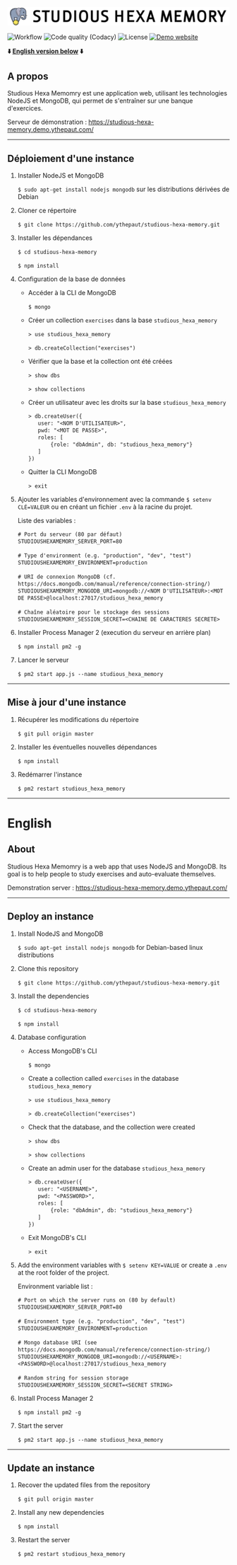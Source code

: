 <p align="center">
    <img src="src/static/assets/img/logo.png" />
</p>

![Workflow](https://img.shields.io/github/workflow/status/ythepaut/studious-hexa-memory/Deployment?style=for-the-badge)
![Code quality (Codacy)](https://img.shields.io/codacy/grade/fdfcd58cd54447bcbcbba4aea72d9836?style=for-the-badge)
![License](https://img.shields.io/github/license/ythepaut/studious-hexa-memory?style=for-the-badge)
[![Demo website](https://img.shields.io/website?down_color=red&down_message=Offline&label=Demo%20website&style=for-the-badge&up_color=green&up_message=Online&url=https%3A%2F%2Fstudious-hexa-memory.demo.ythepaut.com%2F)](https://studious-hexa-memory.demo.ythepaut.com/)

**:arrow_down: [English version below](#english) :arrow_down:**

## A propos

Studious Hexa Memomry est une application web, utilisant les technologies NodeJS et MongoDB,
qui permet de s'entraîner sur une banque d'exercices.

Serveur de démonstration : https://studious-hexa-memory.demo.ythepaut.com/

***

## Déploiement d'une instance

1. Installer NodeJS et MongoDB
   
   ```$ sudo apt-get install nodejs mongodb``` sur les distributions dérivées de Debian

2. Cloner ce répertoire

   ```$ git clone https://github.com/ythepaut/studious-hexa-memory.git```

3. Installer les dépendances
   
   ```$ cd studious-hexa-memory```
   
   ```$ npm install```

4. Configuration de la base de données

   * Accéder à la CLI de MongoDB 
     
     `$ mongo`

   * Créer un collection `exercises` dans la base `studious_hexa_memory`

     `> use studious_hexa_memory`
     
     `> db.createCollection("exercises")`
     
   * Vérifier que la base et la collection ont été créées

     `> show dbs`

     `> show collections`

   * Créer un utilisateur avec les droits sur la base `studious_hexa_memory`

     ```
     > db.createUser({
        user: "<NOM D'UTILISATEUR>",
        pwd: "<MOT DE PASSE>",
        roles: [
            {role: "dbAdmin", db: "studious_hexa_memory"}
        ]
     })
     ```
     
   * Quitter la CLI MongoDB
    
     `> exit`
    

5. Ajouter les variables d'environnement avec la commande `$ setenv CLÉ=VALEUR`
   ou en créant un fichier `.env` à la racine du projet.
   
   Liste des variables :
   ```
   # Port du serveur (80 par défaut)
   STUDIOUSHEXAMEMORY_SERVER_PORT=80
   
   # Type d'environment (e.g. "production", "dev", "test")
   STUDIOUSHEXAMEMORY_ENVIRONMENT=production
   
   # URI de connexion MongoDB (cf. https://docs.mongodb.com/manual/reference/connection-string/)
   STUDIOUSHEXAMEMORY_MONGODB_URI=mongodb://<NOM D'UTILISATEUR>:<MOT DE PASSE>@localhost:27017/studious_hexa_memory
   
   # Chaîne aléatoire pour le stockage des sessions
   STUDIOUSHEXAMEMORY_SESSION_SECRET=<CHAINE DE CARACTERES SECRETE>
   ```

6. Installer Process Manager 2 (execution du serveur en arrière plan)

   ```$ npm install pm2 -g```

7. Lancer le serveur

   ```$ pm2 start app.js --name studious_hexa_memory```

***

## Mise à jour d'une instance

1. Récupérer les modifications du répertoire

   ```$ git pull origin master```

2. Installer les éventuelles nouvelles dépendances

   ```$ npm install```

3. Redémarrer l'instance

   ```$ pm2 restart studious_hexa_memory```

** **

# English


## About

Studious Hexa Memomry is a web app that uses NodeJS and MongoDB.
Its goal is to help people to study exercises and auto-evaluate themselves.

Demonstration server : https://studious-hexa-memory.demo.ythepaut.com/

***

## Deploy an instance

1. Install NodeJS and MongoDB

   ```$ sudo apt-get install nodejs mongodb``` for Debian-based linux distributions

2. Clone this repository

   ```$ git clone https://github.com/ythepaut/studious-hexa-memory.git```

3. Install the dependencies

   ```$ cd studious-hexa-memory```

   ```$ npm install```

4. Database configuration

    * Access MongoDB's CLI

      `$ mongo`

    * Create a collection called `exercises` in the database `studious_hexa_memory`

      `> use studious_hexa_memory`

      `> db.createCollection("exercises")`

    * Check that the database, and the collection were created

      `> show dbs`

      `> show collections`

    * Create an admin user for the database `studious_hexa_memory`

      ```
      > db.createUser({
         user: "<USERNAME>",
         pwd: "<PASSWORD>",
         roles: [
             {role: "dbAdmin", db: "studious_hexa_memory"}
         ]
      })
      ```

    * Exit MongoDB's CLI

      `> exit`


5. Add the environment variables with `$ setenv KEY=VALUE`
   or create a `.env` at the root folder of the project.

   Environment variable list :
   ```
   # Port on which the server runs on (80 by default)
   STUDIOUSHEXAMEMORY_SERVER_PORT=80
   
   # Environment type (e.g. "production", "dev", "test")
   STUDIOUSHEXAMEMORY_ENVIRONMENT=production
   
   # Mongo database URI (see https://docs.mongodb.com/manual/reference/connection-string/)
   STUDIOUSHEXAMEMORY_MONGODB_URI=mongodb://<USERNAME>:<PASSWORD>@localhost:27017/studious_hexa_memory
   
   # Random string for session storage
   STUDIOUSHEXAMEMORY_SESSION_SECRET=<SECRET STRING>
   ```

6. Install Process Manager 2

   ```$ npm install pm2 -g```

7. Start the server

   ```$ pm2 start app.js --name studious_hexa_memory```

***

## Update an instance

1. Recover the updated files from the repository

   ```$ git pull origin master```

2. Install any new dependencies

   ```$ npm install```

3. Restart the server

   ```$ pm2 restart studious_hexa_memory```
